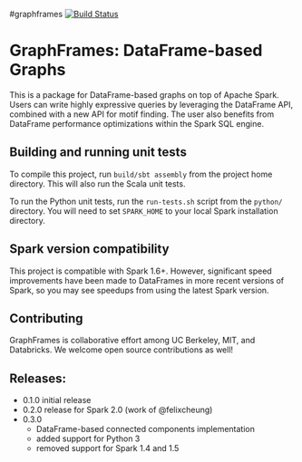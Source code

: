 #graphframes
[![Build Status](https://travis-ci.org/graphframes/graphframes.svg?branch=master)](https://travis-ci.org/graphframes/graphframes)


# GraphFrames: DataFrame-based Graphs

This is a package for DataFrame-based graphs on top of Apache Spark.
Users can write highly expressive queries by leveraging the DataFrame API, combined with a new
API for motif finding.  The user also benefits from DataFrame performance optimizations
within the Spark SQL engine.

## Building and running unit tests

To compile this project, run `build/sbt assembly` from the project home directory.
This will also run the Scala unit tests.

To run the Python unit tests, run the `run-tests.sh` script from the `python/` directory.
You will need to set `SPARK_HOME` to your local Spark installation directory.

## Spark version compatibility

This project is compatible with Spark 1.6+.  However, significant speed improvements have been
made to DataFrames in more recent versions of Spark, so you may see speedups from using the latest
Spark version.

## Contributing

GraphFrames is collaborative effort among UC Berkeley, MIT, and Databricks.
We welcome open source contributions as well!

## Releases:

- 0.1.0 initial release
- 0.2.0 release for Spark 2.0 (work of @felixcheung)
- 0.3.0
  - DataFrame-based connected components implementation
  - added support for Python 3
  - removed support for Spark 1.4 and 1.5
